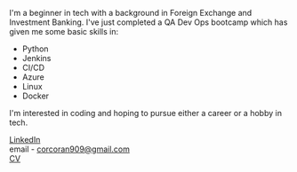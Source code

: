 I'm a beginner in tech with a background in Foreign Exchange and Investment Banking. I've just completed a QA Dev Ops bootcamp which has given me some basic skills in:
  - Python
  - Jenkins
  - CI/CD
  - Azure
  - Linux
  - Docker
 
 I'm interested in coding and hoping to pursue either a career or a hobby in tech.
 
 <a href="https://www.linkedin.com/in/michael-corcoran909/">LinkedIn</a>  
 email - corcoran909@gmail.com  
 <a href="www.mikescv.co.uk">CV</a>  

 
